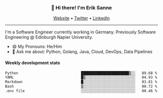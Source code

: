 <h3 align="center">👋 Hi there! I'm Erik Sanne</h3>
<p align="center">
  <a href="https://eriksanne.com">Website</a> •
  <a href="https://twitter.com/ErikKonradSanne">Twitter</a> •
  <a href="https://www.linkedin.com/in/eriksanne/">LinkedIn</a>
</p>

---
I'm a Software Engineer currently working in Germany. Previously Software Engineering @ Edinburgh Napier University.

- 😄 My Pronouns: He/Him
- 💬 Ask me about: Python, Golang, Java, Cloud, DevOps, Data Pipelines

<h4>Weekly development stats</h4>
<!--START_SECTION:waka-->

```txt
Python                             ██████████████████████▒░░   89.68 %
YAML                               █▒░░░░░░░░░░░░░░░░░░░░░░░   04.93 %
Markdown                           █░░░░░░░░░░░░░░░░░░░░░░░░   03.81 %
Bash                               ▒░░░░░░░░░░░░░░░░░░░░░░░░   00.72 %
.env file                          ░░░░░░░░░░░░░░░░░░░░░░░░░   00.46 %
```

<!--END_SECTION:waka-->
